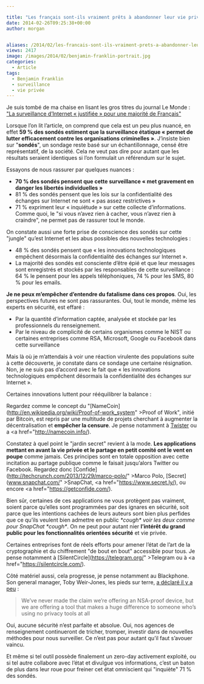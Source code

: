 ```yaml
---

title: "Les français sont-ils vraiment prêts à abandonner leur vie privée ?"
date: 2014-02-26T09:25:38+00:00
author: morgan


aliases: /2014/02/les-francais-sont-ils-vraiment-prets-a-abandonner-leur-vie-privee/
views: 2417
image: /images/2014/02/benjamin-franklin-portrait.jpg
categories:
  - Article
tags:
  - Benjamin Franklin
  - surveillance
  - vie privée
---
```

Je suis tombé de ma chaise en lisant les gros titres du journal Le Monde : ["La surveillance d’Internet « justifiée » pour une majorité de Français"](http://www.lemonde.fr/technologies/article/2014/02/25/la-surveillance-d-internet-justifiee-pour-une-majorite-de-francais_4372732_651865.html)

Lorsque l’on lit l’article, on comprend que cela est un peu plus nuancé, en effet **59 % des sondés estiment que la surveillance étatique « permet de lutter efficacement contre les organisations criminelles »**. J’insiste bien sur "**sondés**", un sondage reste basé sur un échantillonnage, censé être représentatif, de la société. Cela ne veut pas dire pour autant que les résultats seraient identiques si l’on formulait un référendum sur le sujet.

Essayons de nous rassurer par quelques nuances :

  * **70 % des sondés pensent que cette surveillance « met gravement en danger les libertés individuelles »**
  * 81 % des sondés pensent que les lois sur la confidentialité des échanges sur Internet ne sont « pas assez restrictives »
  * 71 % expriment leur « inquiétude » sur cette collecte d’informations. Comme quoi, le "si vous n’avez rien à cacher, vous n’avez rien à craindre", ne permet pas de rassurer tout le monde.

On constate aussi une forte prise de conscience des sondés sur cette "jungle" qu’est Internet et les abus possibles des nouvelles technologies :

  * 48 % des sondés pensent que « les innovations technologiques empêchent désormais la confidentialité des échanges sur Internet ».
  * La majorité des sondés est consciente d’être épié et que leur messages sont enregistrés et stockés par les responsables de cette surveillance : 64 % le pensent pour les appels téléphoniques, 74 % pour les SMS, 80 % pour les emails.

**Je ne peux m’empêcher d’entendre du fatalisme dans ces propos**. Oui, les perspectives futures ne sont pas rassurantes. Oui, tout le monde, même les experts en sécurité, est effaré :

  * Par la quantité d’information captée, analysée et stockée par les professionnels du renseignement.
  * Par le niveau de complicité de certains organismes comme le NIST ou certaines entreprises comme RSA, Microsoft, Google ou Facebook dans cette surveillance

Mais là où je m’attendais à voir une réaction virulente des populations suite à cette découverte, je constate dans ce sondage une certaine résignation. Non, je ne suis pas d’accord avec le fait que « les innovations technologiques empêchent désormais la confidentialité des échanges sur Internet ».

Certaines innovations luttent pour rééquilibrer la balance :

Regardez comme le concept du "[NameCoin](http://en.wikipedia.org/wiki/Proof-of-work_system" >Proof of Work</a>", initié par Bitcoin, est repris par une multitude de projets cherchant à augmenter la décentralisation et **empêcher la censure**. Je pense notamment à [Twister](http://linuxfr.org/news/twister-un-microblog-opensource-p2p) ou a <a href="http://namecoin.info/).

Constatez à quel point le "jardin secret" revient à la mode. **Les applications mettant en avant la vie privée et le partage en petit comité ont le vent en poupe** comme jamais. Ces principes sont en totale opposition avec cette incitation au partage publique comme le faisait jusqu’alors Twitter ou Facebook. Regardez donc [Confide](http://techcrunch.com/2013/12/29/marco-polo/" >Marco Polo</a>, [Secret](www.snapchat.com/‎" >SnapChat</a>, <a href="https://www.secret.ly/), ou encore <a href="https://getconfide.com/).

Bien sûr, certaines de ces applications ne vous protègent pas vraiment, soient parce qu’elles sont programmées par des ignares en sécurité, soit parce que les intentions cachées de leurs auteurs sont bien plus perfides que ce qu’ils veulent bien admettre en public _\*cough\* voir les deux comme pour SnapChat \*cough\*_. On ne peut pour autant nier **l’intérêt du grand public pour les fonctionnalités orientées sécurité** et vie privée.

Certaines entreprises font de réels efforts pour amener l’état de l’art de la cryptographie et du chiffrement "de bout en bout" accessible pour tous. Je pense notamment à [SilentCircle](https://telegram.org/" >Telegram</a> ou à <a href="https://silentcircle.com/).

Côté matériel aussi, cela progresse, je pense notamment au Blackphone. Son general manager, Toby Weir-Jones, les pieds sur terre, [a déclaré il y a peu](http://techcrunch.com/2014/02/24/blackphone-pre-orders/?utm_content=buffer082d9&utm_medium=social&utm_source=twitter.com&utm_campaign=buffer) :

> We’ve never made the claim we’re offering an NSA-proof device, but we are offering a tool that makes a huge difference to someone who’s using no privacy tools at all

Oui, aucune sécurité n’est parfaite et absolue. Oui, nos agences de renseignement continueront de tricher, tromper, investir dans de nouvelles méthodes pour nous surveiller. Ce n’est pas pour autant qu’il faut s’avouer vaincu.

Et même si tel outil possède finalement un zero-day activement exploité, ou si tel autre collabore avec l’état et divulgue vos informations, c’est un baton de plus dans leur roue pour freiner cet état omniscient qui "inquiète" 71 % des sondés.
